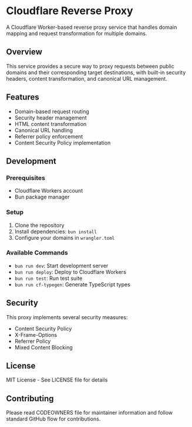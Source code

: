 # Cloudflare Reverse Proxy

A Cloudflare Worker-based reverse proxy service that handles domain mapping and request transformation for multiple domains.

## Overview

This service provides a secure way to proxy requests between public domains and their corresponding target destinations, with built-in security headers, content transformation, and canonical URL management.

## Features

- Domain-based request routing
- Security header management
- HTML content transformation
- Canonical URL handling
- Referrer policy enforcement
- Content Security Policy implementation

## Development

### Prerequisites

- Cloudflare Workers account
- Bun package manager

### Setup

1. Clone the repository
2. Install dependencies: `bun install`
3. Configure your domains in `wrangler.toml`

### Available Commands

- `bun run dev`: Start development server
- `bun run deploy`: Deploy to Cloudflare Workers
- `bun run test`: Run test suite
- `bun run cf-typegen`: Generate TypeScript types

## Security

This proxy implements several security measures:
- Content Security Policy
- X-Frame-Options
- Referrer Policy
- Mixed Content Blocking

## License

MIT License - See LICENSE file for details

## Contributing

Please read CODEOWNERS file for maintainer information and follow standard GitHub flow for contributions. 